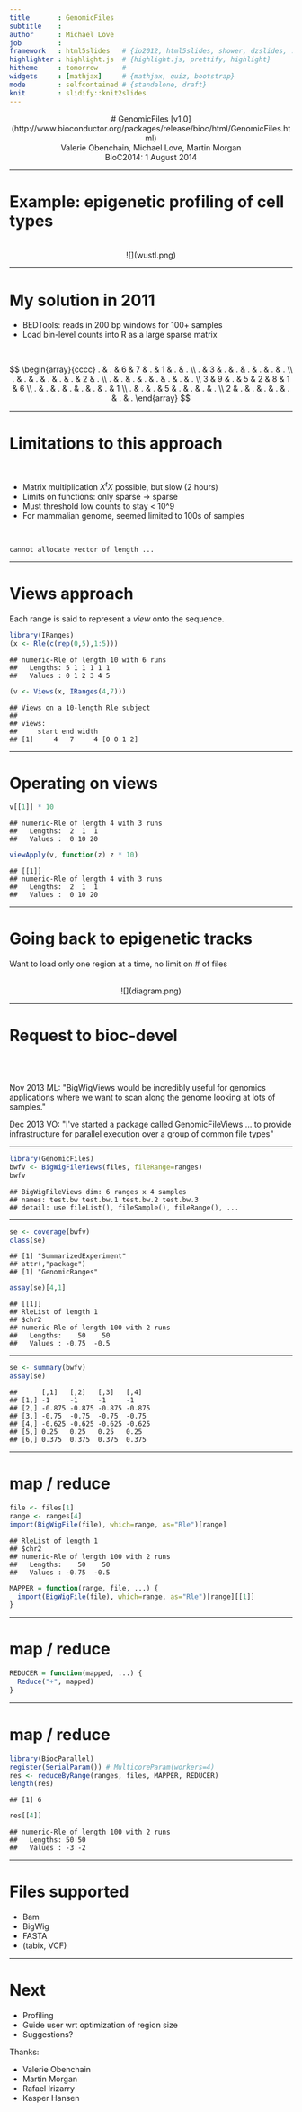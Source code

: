 ```yaml
---
title       : GenomicFiles
subtitle    : 
author      : Michael Love
job         : 
framework   : html5slides   # {io2012, html5slides, shower, dzslides, ...}
highlighter : highlight.js  # {highlight.js, prettify, highlight}
hitheme     : tomorrow      # 
widgets     : [mathjax]     # {mathjax, quiz, bootstrap}
mode        : selfcontained # {standalone, draft}
knit        : slidify::knit2slides
---
```


<center>
# GenomicFiles [v1.0](http://www.bioconductor.org/packages/release/bioc/html/GenomicFiles.html)
</center>

<center>
Valerie Obenchain, Michael Love, Martin Morgan
</center>

<center>
BioC2014: 1 August 2014
</center>

---

# Example: epigenetic profiling of cell types

<br>

<center>
![](wustl.png)
</center>

---

# My solution in 2011

- BEDTools: reads in 200 bp windows for 100+ samples
- Load bin-level counts into R as a large sparse matrix

<br>

$$
\begin{array}{cccc}
. & . & 6 & 7 & . & 1 & . & . \\
. & 3 & . & . & . & . & . & . \\
. & . & . & . & . & . & 2 & . \\
. & . & . & . & . & . & . & . \\
3 & 9 & . & 5 & 2 & 8 & 1 & 6 \\
. & . & . & . & . & . & . & 1 \\
. & . & . & 5 & . & . & . & . \\
2 & . & . & . & . & . & . & . 
\end{array}
$$

---

# Limitations to this approach

<br>

- Matrix multiplication $X^t X$ possible, but slow (2 hours)
- Limits on functions: only sparse $\rightarrow$ sparse
- Must threshold low counts to stay < 10^9
- For mammalian genome, seemed limited to 100s of samples

<br>

`cannot allocate vector of length ...`

---

# Views approach

Each range is said to represent a *view* onto the sequence.




```r
library(IRanges)
(x <- Rle(c(rep(0,5),1:5)))
```

```
## numeric-Rle of length 10 with 6 runs
##   Lengths: 5 1 1 1 1 1
##   Values : 0 1 2 3 4 5
```

```r
(v <- Views(x, IRanges(4,7)))
```

```
## Views on a 10-length Rle subject
## 
## views:
##     start end width
## [1]     4   7     4 [0 0 1 2]
```

---

# Operating on views


```r
v[[1]] * 10
```

```
## numeric-Rle of length 4 with 3 runs
##   Lengths:  2  1  1
##   Values :  0 10 20
```

```r
viewApply(v, function(z) z * 10)
```

```
## [[1]]
## numeric-Rle of length 4 with 3 runs
##   Lengths:  2  1  1
##   Values :  0 10 20
```

---

# Going back to epigenetic tracks

Want to load only one region at a time, no limit on # of files

<br>

<center>
![](diagram.png)
</center>

---

# Request to bioc-devel

<br><br>

Nov 2013 ML: "BigWigViews would be incredibly useful for genomics applications
where we want to scan along the genome looking at lots of samples."

Dec 2013 VO: "I've started a package called GenomicFileViews ...
to provide infrastructure for parallel execution over a group of common file types"

---




```r
library(GenomicFiles)
bwfv <- BigWigFileViews(files, fileRange=ranges)
bwfv
```

```
## BigWigFileViews dim: 6 ranges x 4 samples 
## names: test.bw test.bw.1 test.bw.2 test.bw.3 
## detail: use fileList(), fileSample(), fileRange(), ...
```

---


```r
se <- coverage(bwfv)
class(se)
```

```
## [1] "SummarizedExperiment"
## attr(,"package")
## [1] "GenomicRanges"
```

```r
assay(se)[4,1]
```

```
## [[1]]
## RleList of length 1
## $chr2
## numeric-Rle of length 100 with 2 runs
##   Lengths:    50    50
##   Values : -0.75  -0.5
```

---


```r
se <- summary(bwfv)
assay(se)
```

```
##      [,1]   [,2]   [,3]   [,4]  
## [1,] -1     -1     -1     -1    
## [2,] -0.875 -0.875 -0.875 -0.875
## [3,] -0.75  -0.75  -0.75  -0.75 
## [4,] -0.625 -0.625 -0.625 -0.625
## [5,] 0.25   0.25   0.25   0.25  
## [6,] 0.375  0.375  0.375  0.375
```

---

# map / reduce 


```r
file <- files[1]
range <- ranges[4]
import(BigWigFile(file), which=range, as="Rle")[range]
```

```
## RleList of length 1
## $chr2
## numeric-Rle of length 100 with 2 runs
##   Lengths:    50    50
##   Values : -0.75  -0.5
```

```r
MAPPER = function(range, file, ...) {
  import(BigWigFile(file), which=range, as="Rle")[range][[1]]
}
```

---

# map / reduce


```r
REDUCER = function(mapped, ...) {
  Reduce("+", mapped)
}
```

---

# map / reduce


```r
library(BiocParallel)
register(SerialParam()) # MulticoreParam(workers=4)
res <- reduceByRange(ranges, files, MAPPER, REDUCER)
length(res)
```

```
## [1] 6
```

```r
res[[4]]
```

```
## numeric-Rle of length 100 with 2 runs
##   Lengths: 50 50
##   Values : -3 -2
```

---

# Files supported

- Bam
- BigWig
- FASTA
- (tabix, VCF)

---

# Next

- Profiling
- Guide user wrt optimization of region size
- Suggestions?

Thanks:
- Valerie Obenchain
- Martin Morgan
- Rafael Irizarry
- Kasper Hansen
